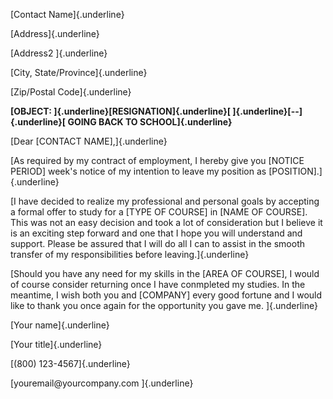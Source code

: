 [Contact Name]{.underline}

[Address]{.underline}

[Address2 ]{.underline}

[City, State/Province]{.underline}

[Zip/Postal Code]{.underline}

**[OBJECT: ]{.underline}[RESIGNATION]{.underline}[
]{.underline}[--]{.underline}[ GOING BACK TO SCHOOL]{.underline}**

[Dear \[CONTACT NAME\],]{.underline}

[As required by my contract of employment, I hereby give you \[NOTICE
PERIOD\] week's notice of my intention to leave my position as
\[POSITION\].]{.underline}

[I have decided to realize my professional and personal goals by
accepting a formal offer to study for a \[TYPE OF COURSE\] in \[NAME OF
COURSE\]. This was not an easy decision and took a lot of consideration
but I believe it is an exciting step forward and one that I hope you
will understand and support. Please be assured that I will do all I can
to assist in the smooth transfer of my responsibilities before
leaving.]{.underline}

[Should you have any need for my skills in the \[AREA OF COURSE\], I
would of course consider returning once I have conmpleted my studies. In
the meantime, I wish both you and \[COMPANY\] every good fortune and I
would like to thank you once again for the opportunity you gave me.
]{.underline}

[Your name]{.underline}

[Your title]{.underline}

[(800) 123-4567]{.underline}

[youremail\@yourcompany.com ]{.underline}
